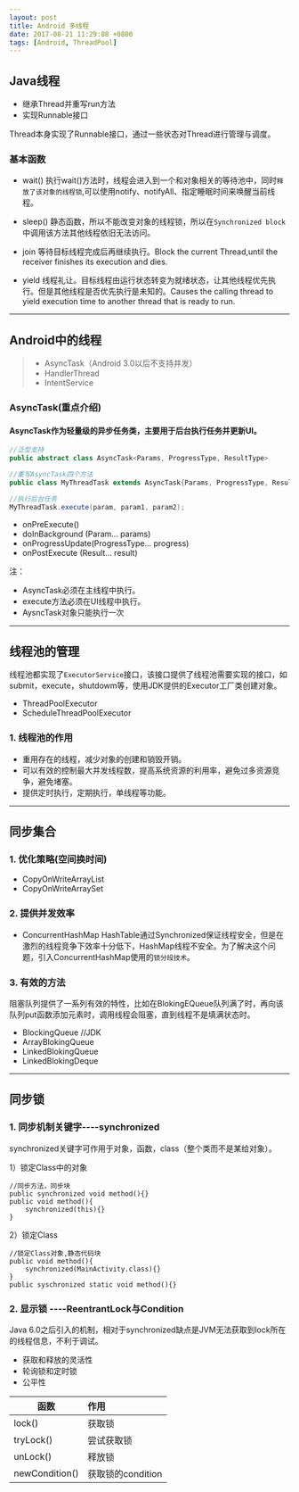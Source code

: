 ```yaml
---
layout: post
title: Android 多线程
date: 2017-08-21 11:29:08 +0800
tags: [Android, ThreadPool]
---
```


## Java线程 ##

 - 继承Thread并重写run方法
 - 实现Runnable接口
 

 Thread本身实现了Runnable接口，通过一些状态对Thread进行管理与调度。

### 基本函数 ###

 - wait()
执行wait()方法时，线程会进入到一个和对象相关的等待池中，同时`释放了该对象的线程锁`,可以使用notify、notifyAll、指定睡眠时间来唤醒当前线程。

 - sleep()
静态函数，所以不能改变对象的线程锁，所以在`Synchronized block`中调用该方法其他线程依旧无法访问。

 - join
等待目标线程完成后再继续执行。Block the current Thread,until the receiver finishes its execution and dies.

 - yield
线程礼让。目标线程由运行状态转变为就绪状态，让其他线程优先执行。但是其他线程是否优先执行是未知的。Causes the calling thread to yield execution time to another thread that is ready to run.


----------


## Android中的线程 ##

> * AsyncTask（Android 3.0以后不支持并发）
> * HandlerThread
> * IntentService
 

### AsyncTask(重点介绍) ###

#### AsyncTask作为轻量级的异步任务类，主要用于后台执行任务并更新UI。

```java
//泛型支持
public abstract class AsyncTask<Params, ProgressType, ResultType>

//重写AsyncTask四个方法
public class MyThreadTask extends AsyncTask{Params, ProgressType, ResultType}

//执行后台任务
MyThreadTask.execute(param, param1, param2);

```
 
 - onPreExecute()
 - doInBackground  (Param...        params)
 - onProgressUpdate(ProgressType... progress)
 - onPostExecute   (Result...       result)

注：
 - AsyncTask必须在主线程中执行。
 - execute方法必须在UI线程中执行。
 - AysncTask对象只能执行一次

----------


## 线程池的管理 ##
线程池都实现了`ExecutorService`接口，该接口提供了线程池需要实现的接口，如submit，execute，shutdowm等，使用JDK提供的Executor工厂类创建对象。

 - ThreadPoolExecutor
 - ScheduleThreadPoolExecutor


### 1. 线程池的作用 ###
 - 重用存在的线程，减少对象的创建和销毁开销。
 - 可以有效的控制最大并发线程数，提高系统资源的利用率，避免过多资源竞争，避免堵塞。
 - 提供定时执行，定期执行，单线程等功能。


----------

## 同步集合 ##

### 1. 优化策略(空间换时间)

 - CopyOnWriteArrayList
 - CopyOnWriteArraySet

### 2. 提供并发效率
 - ConcurrentHashMap
HashTable通过Synchronized保证线程安全，但是在激烈的线程竞争下效率十分低下，HashMap线程不安全。为了解决这个问题，引入ConcurrentHashMap使用的`锁分段技术`。

### 3. 有效的方法

阻塞队列提供了一系列有效的特性，比如在BlokingEQueue队列满了时，再向该队列put函数添加元素时，调用线程会阻塞，直到线程不是填满状态时。

 - BlockingQueue //JDK
 - ArrayBlokingQueue
 - LinkedBlokingQueue
 - LinkedBlokingDeque


----------


## 同步锁 ##

### 1. 同步机制关键字----synchronized
synchronized关键字可作用于对象，函数，class（整个类而不是某给对象）。

 1）锁定Class中的对象
 
    //同步方法，同步块
    public synchronized void method(){}
    public void method(){
        synchronized(this){}
    }

 2）锁定Class
 
    //锁定Class对象,静态代码块
    public void method(){
        synchronized(MainActivity.class){}
    }
    public syschronized static void method(){}
    
### 2. 显示锁 ----ReentrantLock与Condition

Java 6.0之后引入的机制，相对于synchronized缺点是JVM无法获取到lock所在的线程信息，不利于调试。

 - 获取和释放的灵活性
 - 轮询锁和定时锁
 - 公平性


 | 函数        | 作用  |
| --  | :-----  |
| lock()     | 获取锁 |
| tryLock()        |  尝试获取锁   | 
| unLock()        |  释放锁   |  
| newCondition()   |    获取锁的condition    |  


[jekyll-docs]: http://jekyllrb.com/docs/home
[jekyll-gh]:   https://github.com/jekyll/jekyll
[jekyll-talk]: https://talk.jekyllrb.com/
  

 
 
  
 
 
 
